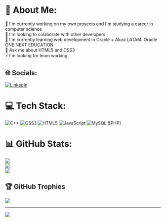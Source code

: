 # 💫 About Me:
🔭 I'm currently working on my own proyects and I'm studying a career in computer science<br>👯 I'm looking to colaborate with other developers<br>🌱 I'm currently learning web development in Oracle + Alura LATAM: Oracle ONE NEXT EDUCATION<br>💬 Ask me about HTML5 and CSS3<br>⚡ I'm looking for team working


## 🌐 Socials:
[![LinkedIn](https://img.shields.io/badge/LinkedIn-%230077B5.svg?logo=linkedin&logoColor=white)](https://linkedin.com/in/https://www.linkedin.com/in/rodrigo-alberto-zaragoza-rivera/) 

# 💻 Tech Stack:
![C++](https://img.shields.io/badge/c++-%2300599C.svg?style=for-the-badge&logo=c%2B%2B&logoColor=white) ![CSS3](https://img.shields.io/badge/css3-%231572B6.svg?style=for-the-badge&logo=css3&logoColor=white) ![HTML5](https://img.shields.io/badge/html5-%23E34F26.svg?style=for-the-badge&logo=html5&logoColor=white) ![JavaScript](https://img.shields.io/badge/javascript-%23323330.svg?style=for-the-badge&logo=javascript&logoColor=%23F7DF1E) ![MySQL](https://img.shields.io/badge/mysql-%2300f.svg?style=for-the-badge&logo=mysql&logoColor=white) ![PHP] 
# 📊 GitHub Stats:
![](https://github-readme-stats.vercel.app/api?username=Rodrigo-Ri&theme=synthwave&hide_border=false&include_all_commits=false&count_private=false)<br/>
![](https://github-readme-streak-stats.herokuapp.com/?user=Rodrigo-Ri&theme=synthwave&hide_border=false)<br/>
![](https://github-readme-stats.vercel.app/api/top-langs/?username=Rodrigo-Ri&theme=synthwave&hide_border=false&include_all_commits=false&count_private=false&layout=compact)

## 🏆 GitHub Trophies
![](https://github-profile-trophy.vercel.app/?username=Rodrigo-Ri&theme=algolia&no-frame=false&no-bg=true&margin-w=4)


---
[![](https://visitcount.itsvg.in/api?id=Rodrigo-Ri&icon=0&color=0)](https://visitcount.itsvg.in)

<!-- Proudly created with GPRM ( https://gprm.itsvg.in ) -->
